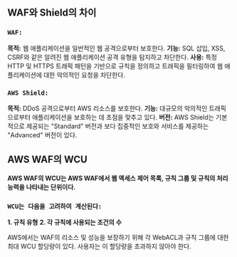 ## WAF와 Shield의 차이
### **```WAF:```**
**목적:** 웹 애플리케이션을 일반적인 웹 공격으로부터 보호한다.
**기능:** SQL 삽입, XSS, CSRF와 같은 알려진 웹 애플리케이션 공격 유형을 탐지하고 차단한다.
**사용:** 특정 HTTP 및 HTTPS 트래픽 패턴을 기반으로 규칙을 정의하고 트래픽을 필터링하여 웹 애플리케이션에 대한 악의적인 요청을 차단한다.

### **```AWS Shield:```**
**목적:** DDoS 공격으로부터 AWS 리소스를 보호한다.
**기능:** 대규모의 악의적인 트래픽으로부터 애플리케이션을 보호하는 데 초점을 맞추고 있다.
**버전:** AWS Shield는 기본적으로 제공되는 "Standard" 버전과 보다 집중적인 보호와 서비스를 제공하는 "Advanced" 버전이 있다.

## AWS WAF의 WCU
**AWS WAF의 WCU는 AWS WAF에서 웹 액세스 제어 목록, 규칙 그룹 및 규칙의 처리 능력을 나타내는 단위이다.**
### **```WCU는 다음을 고려하여 계산된다:```**

**1. 규칙 유형**
**2. 각 규칙에 사용되는 조건의 수**

AWS에서는 WAF의 리소스 및 성능을 보장하기 위해 각 WebACL과 규칙 그룹에 대한 최대 WCU 할당량이 있다. 사용자는 이 할당량을 초과하지 않아야 한다.